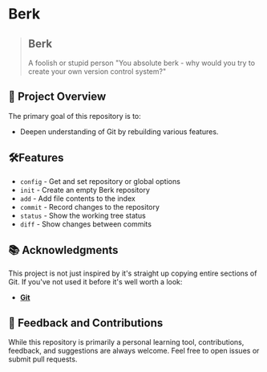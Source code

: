 # Berk

>## Berk 
> A foolish or stupid person
> "You absolute berk - why would you try to create your own version control system?" 

## 📘 Project Overview

The primary goal of this repository is to:

- Deepen understanding of Git by rebuilding various features.

## 🛠️Features

- `config` - Get and set repository or global options
- `init` - Create an empty Berk repository
- `add` - Add file contents to the index
- `commit` - Record changes to the repository
- `status` - Show the working tree status
- `diff` - Show changes between commits

## 📚 Acknowledgments

This project is not just inspired by it's straight up copying entire sections of Git. If you've not used it before it's well worth a look:

- [**Git**](https://git-scm.com/)

## 📣 Feedback and Contributions

While this repository is primarily a personal learning tool, contributions, feedback, and suggestions are always welcome. Feel free to open issues or submit pull requests.
